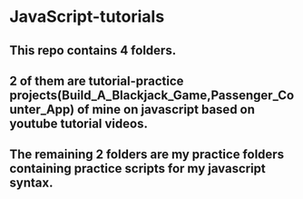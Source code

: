 # JavaScript-tutorials

## This repo contains 4 folders.
## 2 of them are tutorial-practice projects(Build_A_Blackjack_Game,Passenger_Counter_App) of mine on javascript based on youtube tutorial videos.
## The remaining 2 folders are my practice folders containing practice scripts for my javascript syntax.
